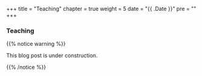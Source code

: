 +++
title = "Teaching"
chapter = true
weight = 5
date = "{{ .Date }}"
pre = "<b></b>"
+++

### Teaching

{{% notice warning %}}

This blog post is under construction.

{{% /notice %}}